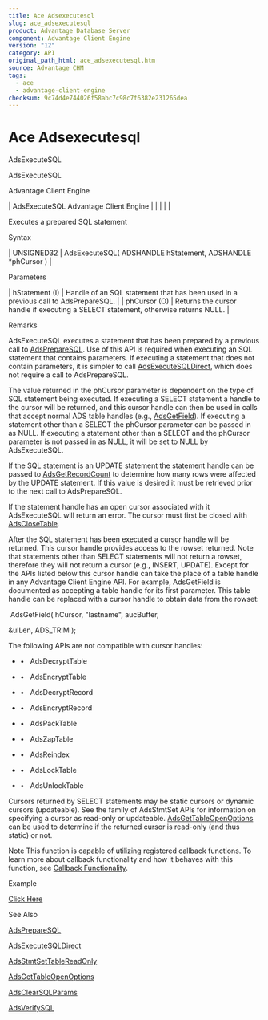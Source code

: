 ```yaml
---
title: Ace Adsexecutesql
slug: ace_adsexecutesql
product: Advantage Database Server
component: Advantage Client Engine
version: "12"
category: API
original_path_html: ace_adsexecutesql.htm
source: Advantage CHM
tags:
  - ace
  - advantage-client-engine
checksum: 9c74d4e744026f58abc7c98c7f6382e231265dea
---
```


# Ace Adsexecutesql

AdsExecuteSQL

AdsExecuteSQL

Advantage Client Engine

| AdsExecuteSQL  Advantage Client Engine |  |  |  |  |

Executes a prepared SQL statement

Syntax

| UNSIGNED32 | AdsExecuteSQL( ADSHANDLE hStatement,  ADSHANDLE \*phCursor ) |

Parameters

| hStatement (I) | Handle of an SQL statement that has been used in a previous call to AdsPrepareSQL. |
| phCursor (O) | Returns the cursor handle if executing a SELECT statement, otherwise returns NULL. |

Remarks

AdsExecuteSQL executes a statement that has been prepared by a previous call to [AdsPrepareSQL](ace_adspreparesql.md). Use of this API is required when executing an SQL statement that contains parameters. If executing a statement that does not contain parameters, it is simpler to call [AdsExecuteSQLDirect](ace_adsexecutesqldirect.md), which does not require a call to AdsPrepareSQL.

The value returned in the phCursor parameter is dependent on the type of SQL statement being executed. If executing a SELECT statement a handle to the cursor will be returned, and this cursor handle can then be used in calls that accept normal ADS table handles (e.g., [AdsGetField](ace_adsgetfield.md)). If executing a statement other than a SELECT the phCursor parameter can be passed in as NULL. If executing a statement other than a SELECT and the phCursor parameter is not passed in as NULL, it will be set to NULL by AdsExecuteSQL.

If the SQL statement is an UPDATE statement the statement handle can be passed to [AdsGetRecordCount](ace_adsgetrecordcount.md) to determine how many rows were affected by the UPDATE statement. If this value is desired it must be retrieved prior to the next call to AdsPrepareSQL.

If the statement handle has an open cursor associated with it AdsExecuteSQL will return an error. The cursor must first be closed with [AdsCloseTable](ace_adsclosetable.md).

After the SQL statement has been executed a cursor handle will be returned. This cursor handle provides access to the rowset returned. Note that statements other than SELECT statements will not return a rowset, therefore they will not return a cursor (e.g., INSERT, UPDATE). Except for the APIs listed below this cursor handle can take the place of a table handle in any Advantage Client Engine API. For example, AdsGetField is documented as accepting a table handle for its first parameter. This table handle can be replaced with a cursor handle to obtain data from the rowset:

 AdsGetField( hCursor, "lastname", aucBuffer,

&ulLen, ADS\_TRIM );

The following APIs are not compatible with cursor handles:

- •   AdsDecryptTable

- •   AdsEncryptTable

- •   AdsDecryptRecord

- •   AdsEncryptRecord

- •   AdsPackTable

- •   AdsZapTable

- •   AdsReindex

- •   AdsLockTable

- •   AdsUnlockTable

Cursors returned by SELECT statements may be static cursors or dynamic cursors (updateable). See the family of AdsStmtSet APIs for information on specifying a cursor as read-only or updateable. [AdsGetTableOpenOptions](ace_adsgettableopenoptions.md) can be used to determine if the returned cursor is read-only (and thus static) or not.

Note This function is capable of utilizing registered callback functions. To learn more about callback functionality and how it behaves with this function, see [Callback Functionality](master_callback_functionality.md).

Example

[Click Here](ace_more_examples.md#adsexecutesqlexample)

See Also

[AdsPrepareSQL](ace_adspreparesql.md)

[AdsExecuteSQLDirect](ace_adsexecutesqldirect.md)

[AdsStmtSetTableReadOnly](ace_adsstmtsettablereadonly.md)

[AdsGetTableOpenOptions](ace_adsgettableopenoptions.md)

[AdsClearSQLParams](ace_adsclearsqlparams.md)

[AdsVerifySQL](ace_adsverifysql.md)

